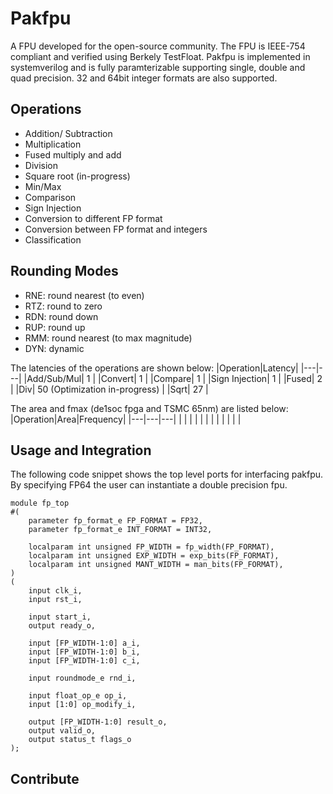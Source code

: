 # Pakfpu

A FPU developed for the open-source community. The FPU is IEEE-754 compliant and verified using Berkely TestFloat. Pakfpu is implemented in systemverilog and is fully paramterizable supporting single, double and quad precision. 32 and 64bit integer formats are also supported.

## Operations
* Addition/ Subtraction
* Multiplication
* Fused multiply and add
* Division
* Square root (in-progress)
* Min/Max
* Comparison
* Sign Injection
* Conversion to different FP format
* Conversion between FP format and integers
* Classification

## Rounding Modes
* RNE: round nearest (to even)
* RTZ: round to zero
* RDN: round down
* RUP: round up
* RMM: round nearest (to max magnitude)
* DYN: dynamic

The latencies of the operations are shown below:
|Operation|Latency|
|---|---|
|Add/Sub/Mul| 1  |
|Convert| 1  |
|Compare| 1  |
|Sign Injection| 1  |
|Fused| 2  |
|Div| 50 (Optimization in-progress)  |
|Sqrt| 27  |

The area and fmax (de1soc fpga and TSMC 65nm) are listed below:
|Operation|Area|Frequency|
|---|---|---|
|   |   |   |
|   |   |   |
|   |   |   |

## Usage and Integration

The following code snippet shows the top level ports for interfacing pakfpu. By specifying FP64 the user can instantiate a double precision fpu.
```
module fp_top
#(
    parameter fp_format_e FP_FORMAT = FP32,
    parameter fp_format_e INT_FORMAT = INT32,

    localparam int unsigned FP_WIDTH = fp_width(FP_FORMAT),
    localparam int unsigned EXP_WIDTH = exp_bits(FP_FORMAT),
    localparam int unsigned MANT_WIDTH = man_bits(FP_FORMAT),
)
(
    input clk_i,
    input rst_i,

    input start_i,
    output ready_o,

    input [FP_WIDTH-1:0] a_i,
    input [FP_WIDTH-1:0] b_i,
    input [FP_WIDTH-1:0] c_i,

    input roundmode_e rnd_i,

    input float_op_e op_i,
    input [1:0] op_modify_i,

    output [FP_WIDTH-1:0] result_o,
    output valid_o,
    output status_t flags_o
);
```

## Contribute
